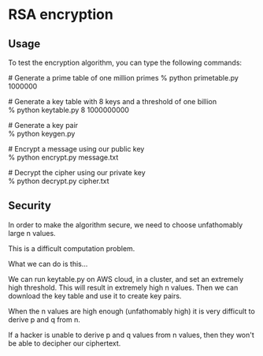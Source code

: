 # RSA encryption

## Usage
To test the encryption algorithm, you can type the following commands:

\# Generate a prime table of one million primes
% python primetable.py 1000000

\# Generate a key table with 8 keys and a threshold of one billion\
% python keytable.py 8 1000000000

\# Generate a key pair\
% python keygen.py

\# Encrypt a message using our public key\
% python encrypt.py message.txt

\# Decrypt the cipher using our private key\
% python decrypt.py cipher.txt

## Security
In order to make the algorithm secure, we need to choose unfathomably large n values.

This is a difficult computation problem.

What we can do is this...

We can run keytable.py on AWS cloud, in a cluster, and set an extremely high threshold. This will result in extremely high n values. Then we can download the key table and use it to create key pairs.

When the n values are high enough (unfathomably high) it is very difficult to derive p and q from n.

If a hacker is unable to derive p and q values from n values, then they won't be able to decipher our ciphertext.
